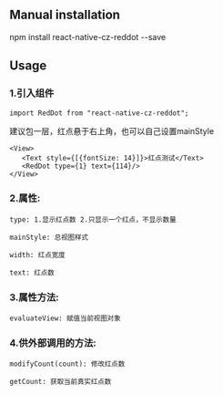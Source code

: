 
## Manual installation

npm install react-native-cz-reddot --save

	

## Usage
###  1.引入组件
```
import RedDot from "react-native-cz-reddot";
```

建议包一层，红点悬于右上角，也可以自己设置mainStyle
```
<View>
   <Text style={[{fontSize: 14}]}>红点测试</Text>
   <RedDot type={1} text={114}/>
</View>
```

###  2.属性:
```
type: 1.显示红点数 2.只显示一个红点，不显示数量
```
```
mainStyle: 总视图样式
```
```
width: 红点宽度
```
```
text: 红点数
```
###  3.属性方法:
```
evaluateView: 赋值当前视图对象
```
###  4.供外部调用的方法:
```
modifyCount(count): 修改红点数
```
```
getCount: 获取当前真实红点数
```
